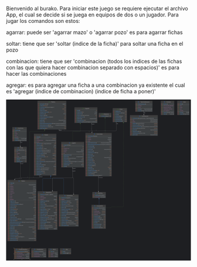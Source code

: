 Bienvenido al burako.
Para iniciar este juego se requiere ejecutar el archivo App, el cual se decide si se juega en equipos de dos o un jugador.
Para jugar los comandos son estos:

agarrar: puede ser 'agarrar mazo' o 'agarrar pozo' es para agarrar fichas

soltar: tiene que ser 'soltar (indice de la ficha)' para soltar una ficha en el pozo

combinacion: tiene que ser 'combinacion (todos los indices de las fichas con las que quiera hacer combinacion separado con espacios)' es para hacer las combinaciones

agregar: es para agregar una ficha a una combinacion ya existente el cual es 'agregar (indice de combinacion) (indice de ficha a poner)'

 ![UML](https://github.com/ThiagoPuyelli/burako-mvc/blob/main/Burako.png?raw=true)
